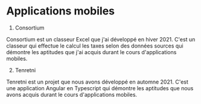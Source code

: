 
# Applications mobiles

1. Consortium

Consortium est un classeur Excel que j'ai développé en hiver 2021. C'est un classeur qui effectue le calcul les taxes selon des données sources qui démontre les aptitudes que j'ai acquis durant le cours d'applications mobiles.

2. Tenretni

Tenretni est un projet que nous avons développé en automne 2021. C'est une application Angular en Typescript qui démontre les aptitudes que nous avons acquis durant le cours d'applications mobiles.